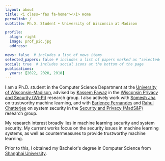 ```yaml
---
layout: about
title: <i class="fas fa-home"></i> Home
permalink: /
subtitle: Ph.D. Student • University of Wisconsin at Madison

profile:
  align: right
  image: prof_pic.jpg
  address: 

news: false  # includes a list of news items
selected_papers: false # includes a list of papers marked as "selected={true}"
social: true  # includes social icons at the bottom of the page
publications:
  years: [2022, 2020, 2018]
---
```


I am a Ph.D. student in the Computer Science Department at the [University of Wisconsin-Madison](https://wisc.edu/), advised by [Kassem Fawaz](https://kassemfawaz.com/) in the [Wisconsin Privacy and Security (Wi-Pi)](https://wiscprivacy.com/) research group. I also actively work with [Somesh Jha](https://pages.cs.wisc.edu/~jha/) on trustworthy machine learning, and with [Earlence Fernandes](http://www.earlence.com/) and [Rahul Chatterjee](https://pages.cs.wisc.edu/~chatterjee/) on system security in the [Security and Privacy (MadS&P)](https://madsp.cs.wisc.edu/) research group.

My research interest broadly lies in machine learning security and system security. My current works focus on the security issues in machine learning systems, as well as countermeasures to provide trustworthy machine learning.

Prior to this, I obtained my Bachelor's degree in Computer Science from [Shanghai University](https://www.shu.edu.cn/).
